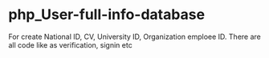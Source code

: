 # php_User-full-info-database
For create National ID, CV, University ID, Organization emploee ID. There are all code like as verification, signin etc
